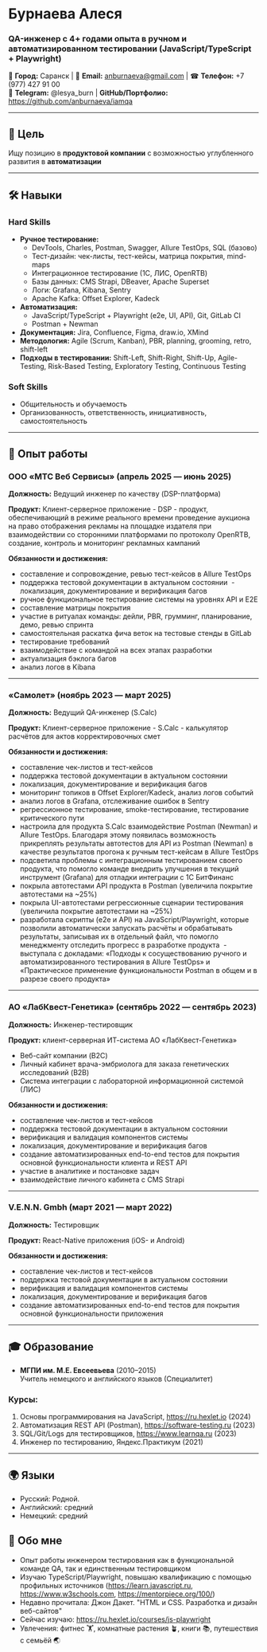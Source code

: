 # **Бурнаева Алеся**  
### **QA-инженер с 4+ годами опыта в ручном и автоматизированном тестировании (JavaScript/TypeScript + Playwright)**  
📍 **Город:** Саранск | 📧 **Email:** anburnaeva@gmail.com | ☎ **Телефон:** +7 (977) 427 91 00  
🔗 **Telegram:** @lesya_burn | **GitHub/Портфолио:** https://github.com/anburnaeva/iamqa 

---

## **🎯 Цель**  
Ищу позицию в **продуктовой компании** с возможностью углубленного развития в **автоматизации**

---

## **🛠 Навыки**  
### **Hard Skills**  
- **Ручное тестирование:**  
  - DevTools, Charles, Postman, Swagger, Allure TestOps, SQL (базово)  
  - Тест-дизайн: чек-листы, тест-кейсы, матрица покрытия, mind-maps  
  - Интеграционное тестирование (1С, ЛИС, OpenRTB)
  - Базы данных: CMS Strapi, DBeaver, Apache Superset
  - Логи: Grafana, Kibana, Sentry
  - Apache Kafka: Offset Explorer, Kadeck
- **Автоматизация:**  
  - JavaScript/TypeScript + Playwright (e2e, UI, API), Git, GitLab CI
  - Postman + Newman 
- **Документация:** Jira, Confluence, Figma, draw.io, XMind
- **Методология:** Agile (Scrum, Kanban), PBR, planning, grooming, retro, shift-left
- **Подходы в тестировании:** Shift-Left, Shift-Right, Shift-Up, Agile-Testing, Risk-Based Testing, Exploratory Testing, Continuous Testing

### **Soft Skills**  
- Общительность и обучаемость
- Организованность, ответственность, инициативность, самостоятельность 

---

## **💼 Опыт работы**  
### **ООО «МТС Веб Сервисы»** (апрель 2025 — июнь 2025)  
**Должность:** Ведущий инженер по качеству (DSP-платформа)  

**Продукт:** Клиент-серверное приложение - DSP - продукт, обеспечивающий в режиме реального времени проведение аукциона на право отображения рекламы на площадке издателя 
при взаимодействии со сторонними платформами по протоколу OpenRTB, создание, контроль и мониторинг рекламных кампаний 

**Обязанности и достижения:**
- составление и сопровождение, ревью тест-кейсов в Allure TestOps
- поддержка тестовой документации в актуальном состоянии  - локализация, документирование и верификация багов
- ручное функциональное тестирование системы на уровнях API и E2E
- составление матрицы покрытия
- участие в ритуалах команды: дейли, PBR, грумминг, планирование, демо, ревью спринта
- самостоятельная раскатка фича веток на тестовые стенды в GitLab
- тестирование требований
- взаимодействие с командой на всех этапах разработки
- актуализация бэклога багов
- анализ логов в Kibana
  
---

### **«Самолет»** (ноябрь 2023 — март 2025)  
**Должность:** Ведущий QA-инженер (S.Calc)

**Продукт:** Клиент-серверное приложение - S.Calc - калькулятор расчётов для актов корректировочных смет

**Обязанности и достижения:**

- составление чек-листов и тест-кейсов
- поддержка тестовой документации в актуальном состоянии
- локализация, документирование и верификация багов
- мониторинг топиков в Offset Explorer/Kadeck, анализ логов событий
- анализ логов в Grafana, отслеживание ошибок в Sentry
- регрессионное тестирование, smoke-тестирование, тестирование критического пути
- настроила для продукта S.Calc взаимодействие Postman (Newman) и Allure TestOps. Благодаря этому появилась возможность прикреплять результаты автотестов для API из Postman (Newman) в качестве результатов прогона к ручным тест-кейсам в Allure TestOps
- подсветила проблемы с интеграционным тестированием своего продукта, что помогло команде внедрить улучшения в текущий инструмент (Grafana) для отладки интеграции с 1С БитФинанс
- покрыла автотестами API продукта в Postman (увеличила покрытие автотестами на ~25%)
- покрыла UI-автотестами регрессионные сценарии тестирования (увеличила покрытие автотестами на ~25%)
- разработала скрипты (e2e и API) на JavaScript/Playwright, которые позволили автоматически запускать расчёты и обрабатывать результаты, записывая их в отдельный файл, что помогло менеджменту отследить прогресс в разработке продукта  - выступала с докладами: «Подходы к сосуществованию ручного и автоматизированного тестирования в Allure TestOps» и «Практическое применение функциональности Postman в общем и в разрезе своего продукта»

--- 

### **АО «ЛабКвест-Генетика»** (сентябрь 2022 — сентябрь 2023)  
**Должность:** Инженер-тестировщик 

**Продукт:** клиент-серверная ИТ-система АО «ЛабКвест-Генетика»
- Веб-сайт компании (B2C)
- Личный кабинет врача-эмбриолога для заказа генетических исследований (B2B)
- Система интеграции с лабораторной информационной системой (ЛИС) 

**Обязанности и достижения:**
- составление чек-листов и тест-кейсов
- поддержка тестовой документации в актуальном состоянии
- верификация и валидация компонентов системы
- локализация, документирование и верификация багов
- создание автоматизированных end-to-end тестов для покрытия основной функциональности клиента и REST API
- участие в аналитике и постановке задач
- взаимодействие личного кабинета с CMS Strapi 

--- 

### **V.E.N.N. Gmbh** (март 2021 — март 2022)  
**Должность:** Тестировщик

**Продукт:** React-Native приложения (iOS- и Android)

**Обязанности и достижения:**
- составление чек-листов и тест-кейсов
- поддержка тестовой документации в актуальном состоянии
- верификация и валидация компонентов системы
- локализация, документирование и верификация багов
- создание автоматизированных end-to-end тестов для покрытия основной функциональности приложения

---

## **🎓 Образование**  
- **МГПИ им. М.Е. Евсеевьева** (2010–2015)  
  Учитель немецкого и английского языков (Специалитет) 

### **Курсы:**  
1. Основы программирования на JavaScript, https://ru.hexlet.io (2024)
2. Автоматизация REST API (Postman), https://software-testing.ru (2023) 
3. SQL/Git/Logs для тестировщиков, https://www.learnqa.ru (2023)
4. Инженер по тестированию, Яндекс.Практикум (2021)

---

## **🌍 Языки**  
- Русский: Родной.  
- Английский: средний
- Немецкий:  средний

## **🔗 Обо мне**  
- Опыт работы инженером тестирования как в функциональной команде QA, так и единственным тестировщиком 
- Изучаю TypeScript/Playwright, повышаю квалификацию с помощью профильных источников (https://learn.javascript.ru, https://www.w3schools.com, https://mentorpiece.org/100/)
- Недавно прочитала: Джон Дакет. "HTML и CSS. Разработка и дизайн веб-сайтов"
- Сейчас изучаю: https://ru.hexlet.io/courses/js-playwright 
- Увлечения: фитнес 🏋, комнатные растения 🪴, книги 📚, путешествия с семьёй 🌏


 
